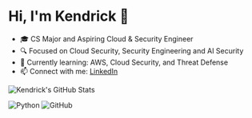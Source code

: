 # Hi, I'm Kendrick 👋
- 🎓 CS Major and Aspiring Cloud & Security Engineer
- 🔍 Focused on Cloud Security, Security Engineering and AI Security
- 🌱 Currently learning: AWS, Cloud Security, and Threat Defense
- 📫 Connect with me: [LinkedIn](https://www.linkedin.com/in/kendrick-e/)

![Kendrick's GitHub Stats](https://github-readme-stats.vercel.app/api?username=kejobyte&show_icons=true&theme=radical)

![Python](https://img.shields.io/badge/-Python-3776AB?style=flat-square&logo=python&logoColor=white)
![GitHub](https://img.shields.io/badge/-GitHub-181717?style=flat-square&logo=github)
